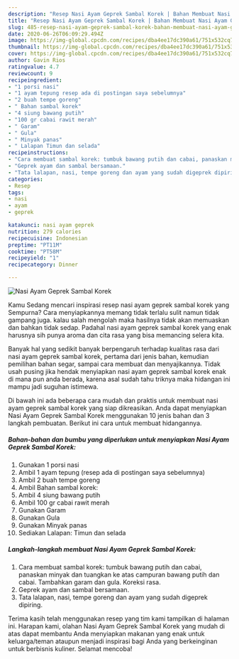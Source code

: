 ```yaml
---
description: "Resep Nasi Ayam Geprek Sambal Korek | Bahan Membuat Nasi Ayam Geprek Sambal Korek Yang Enak Dan Mudah"
title: "Resep Nasi Ayam Geprek Sambal Korek | Bahan Membuat Nasi Ayam Geprek Sambal Korek Yang Enak Dan Mudah"
slug: 485-resep-nasi-ayam-geprek-sambal-korek-bahan-membuat-nasi-ayam-geprek-sambal-korek-yang-enak-dan-mudah
date: 2020-06-26T06:09:29.494Z
image: https://img-global.cpcdn.com/recipes/dba4ee17dc390a61/751x532cq70/nasi-ayam-geprek-sambal-korek-foto-resep-utama.jpg
thumbnail: https://img-global.cpcdn.com/recipes/dba4ee17dc390a61/751x532cq70/nasi-ayam-geprek-sambal-korek-foto-resep-utama.jpg
cover: https://img-global.cpcdn.com/recipes/dba4ee17dc390a61/751x532cq70/nasi-ayam-geprek-sambal-korek-foto-resep-utama.jpg
author: Gavin Rios
ratingvalue: 4.7
reviewcount: 9
recipeingredient:
- "1 porsi nasi"
- "1 ayam tepung resep ada di postingan saya sebelumnya"
- "2 buah tempe goreng"
- " Bahan sambal korek"
- "4 siung bawang putih"
- "100 gr cabai rawit merah"
- " Garam"
- " Gula"
- " Minyak panas"
- " Lalapan Timun dan selada"
recipeinstructions:
- "Cara membuat sambal korek: tumbuk bawang putih dan cabai, panaskan minyak dan tuangkan ke atas campuran bawang putih dan cabai. Tambahkan garam dan gula. Koreksi rasa."
- "Geprek ayam dan sambal bersamaan."
- "Tata lalapan, nasi, tempe goreng dan ayam yang sudah digeprek dipiring."
categories:
- Resep
tags:
- nasi
- ayam
- geprek

katakunci: nasi ayam geprek 
nutrition: 279 calories
recipecuisine: Indonesian
preptime: "PT11M"
cooktime: "PT58M"
recipeyield: "1"
recipecategory: Dinner

---
```



![Nasi Ayam Geprek Sambal Korek](https://img-global.cpcdn.com/recipes/dba4ee17dc390a61/751x532cq70/nasi-ayam-geprek-sambal-korek-foto-resep-utama.jpg)

Kamu Sedang mencari inspirasi resep nasi ayam geprek sambal korek yang Sempurna? Cara menyiapkannya memang tidak terlalu sulit namun tidak gampang juga. kalau salah mengolah maka hasilnya tidak akan memuaskan dan bahkan tidak sedap. Padahal nasi ayam geprek sambal korek yang enak harusnya sih punya aroma dan cita rasa yang bisa memancing selera kita.

Banyak hal yang sedikit banyak berpengaruh terhadap kualitas rasa dari nasi ayam geprek sambal korek, pertama dari jenis bahan, kemudian pemilihan bahan segar, sampai cara membuat dan menyajikannya. Tidak usah pusing jika hendak menyiapkan nasi ayam geprek sambal korek enak di mana pun anda berada, karena asal sudah tahu triknya maka hidangan ini mampu jadi suguhan istimewa.




Di bawah ini ada beberapa cara mudah dan praktis untuk membuat nasi ayam geprek sambal korek yang siap dikreasikan. Anda dapat menyiapkan Nasi Ayam Geprek Sambal Korek menggunakan 10 jenis bahan dan 3 langkah pembuatan. Berikut ini cara untuk membuat hidangannya.

<!--inarticleads1-->

##### Bahan-bahan dan bumbu yang diperlukan untuk menyiapkan Nasi Ayam Geprek Sambal Korek:

1. Gunakan 1 porsi nasi
1. Ambil 1 ayam tepung (resep ada di postingan saya sebelumnya)
1. Ambil 2 buah tempe goreng
1. Ambil  Bahan sambal korek:
1. Ambil 4 siung bawang putih
1. Ambil 100 gr cabai rawit merah
1. Gunakan  Garam
1. Gunakan  Gula
1. Gunakan  Minyak panas
1. Sediakan  Lalapan: Timun dan selada




<!--inarticleads2-->

##### Langkah-langkah membuat Nasi Ayam Geprek Sambal Korek:

1. Cara membuat sambal korek: tumbuk bawang putih dan cabai, panaskan minyak dan tuangkan ke atas campuran bawang putih dan cabai. Tambahkan garam dan gula. Koreksi rasa.
1. Geprek ayam dan sambal bersamaan.
1. Tata lalapan, nasi, tempe goreng dan ayam yang sudah digeprek dipiring.




Terima kasih telah menggunakan resep yang tim kami tampilkan di halaman ini. Harapan kami, olahan Nasi Ayam Geprek Sambal Korek yang mudah di atas dapat membantu Anda menyiapkan makanan yang enak untuk keluarga/teman ataupun menjadi inspirasi bagi Anda yang berkeinginan untuk berbisnis kuliner. Selamat mencoba!
